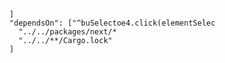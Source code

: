 
      ]
      "dependsOn": ["^buSelectoe4.click(elementSelec
        "../../packages/next/*
        "../../**/Cargo.lock"
      ]

